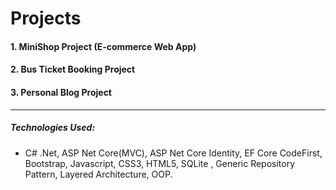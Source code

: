 # Projects

#### 1. MiniShop Project (E-commerce Web App)
#### 2. Bus Ticket Booking Project
#### 3. Personal Blog Project

*******************************************************************************************************************************************

##### Technologies Used: 
- C# .Net, ASP Net Core(MVC), ASP Net Core Identity, EF Core CodeFirst, Bootstrap, Javascript, CSS3, HTML5, SQLite , Generic Repository Pattern, Layered Architecture, OOP.


